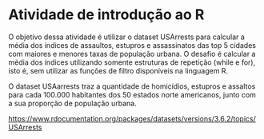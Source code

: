 # Atividade de introdução ao R

O objetivo dessa atividade é utilizar o dataset USArrests para calcular a média dos índices de assaultos, estupros e assassinatos das top 5 cidades com maiores e menores taxas de população urbana. O desafio é calcular a média dos índices utilizando somente estruturas de repetição (while e for), isto é, sem utilizar as funções de filtro disponíveis na linguagem R.

O dataset USAarrests traz a quantidade de homicídios, estupros e assaltos para cada 100.000 habitantes dos 50 estados norte americanos, junto com a sua proporção de população urbana.

https://www.rdocumentation.org/packages/datasets/versions/3.6.2/topics/USArrests